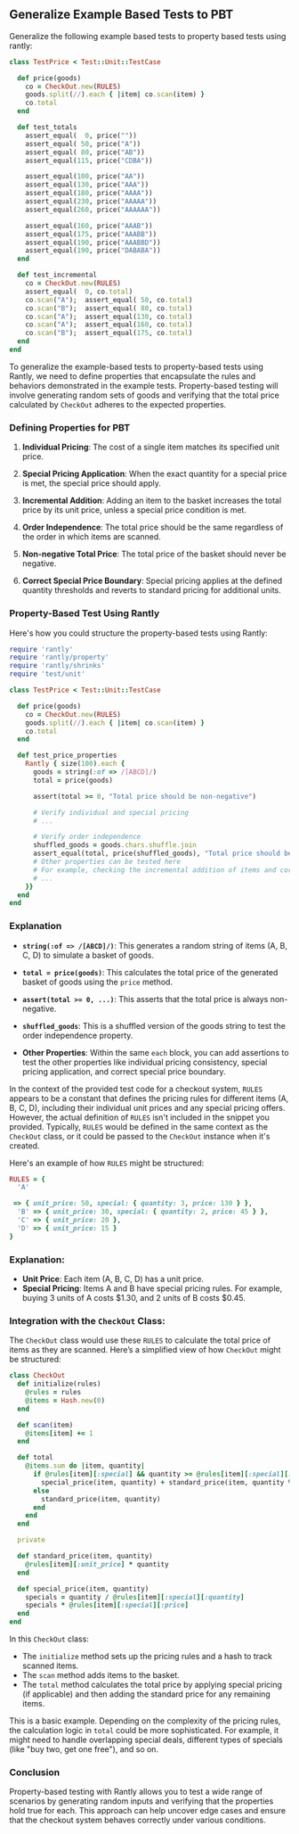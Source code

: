 ## Generalize Example Based Tests to PBT

Generalize the following example based tests to property based tests using rantly:

```ruby
class TestPrice < Test::Unit::TestCase

  def price(goods)
    co = CheckOut.new(RULES)
    goods.split(//).each { |item| co.scan(item) }
    co.total
  end

  def test_totals
    assert_equal(  0, price(""))
    assert_equal( 50, price("A"))
    assert_equal( 80, price("AB"))
    assert_equal(115, price("CDBA"))

    assert_equal(100, price("AA"))
    assert_equal(130, price("AAA"))
    assert_equal(180, price("AAAA"))
    assert_equal(230, price("AAAAA"))
    assert_equal(260, price("AAAAAA"))

    assert_equal(160, price("AAAB"))
    assert_equal(175, price("AAABB"))
    assert_equal(190, price("AAABBD"))
    assert_equal(190, price("DABABA"))
  end

  def test_incremental
    co = CheckOut.new(RULES)
    assert_equal(  0, co.total)
    co.scan("A");  assert_equal( 50, co.total)
    co.scan("B");  assert_equal( 80, co.total)
    co.scan("A");  assert_equal(130, co.total)
    co.scan("A");  assert_equal(160, co.total)
    co.scan("B");  assert_equal(175, co.total)
  end
end
```

To generalize the example-based tests to property-based tests using Rantly, we need to define properties that encapsulate the rules and behaviors demonstrated in the example tests. Property-based testing will involve generating random sets of goods and verifying that the total price calculated by `CheckOut` adheres to the expected properties.

### Defining Properties for PBT

1. **Individual Pricing**: The cost of a single item matches its specified unit price.

2. **Special Pricing Application**: When the exact quantity for a special price is met, the special price should apply.

3. **Incremental Addition**: Adding an item to the basket increases the total price by its unit price, unless a special price condition is met.

4. **Order Independence**: The total price should be the same regardless of the order in which items are scanned.

5. **Non-negative Total Price**: The total price of the basket should never be negative.

6. **Correct Special Price Boundary**: Special pricing applies at the defined quantity thresholds and reverts to standard pricing for additional units.

### Property-Based Test Using Rantly

Here's how you could structure the property-based tests using Rantly:

```ruby
require 'rantly'
require 'rantly/property'
require 'rantly/shrinks'
require 'test/unit'

class TestPrice < Test::Unit::TestCase

  def price(goods)
    co = CheckOut.new(RULES)
    goods.split(//).each { |item| co.scan(item) }
    co.total
  end

  def test_price_properties
    Rantly { size(100).each {
      goods = string(:of => /[ABCD]/)
      total = price(goods)

      assert(total >= 0, "Total price should be non-negative")

      # Verify individual and special pricing
      # ...

      # Verify order independence
      shuffled_goods = goods.chars.shuffle.join
      assert_equal(total, price(shuffled_goods), "Total price should be order-independent")
      # Other properties can be tested here
      # For example, checking the incremental addition of items and correct special price application
      # ...
    }}
  end
end
```

### Explanation

- **`string(:of => /[ABCD]/)`**: This generates a random string of items (A, B, C, D) to simulate a basket of goods.

- **`total = price(goods)`**: This calculates the total price of the generated basket of goods using the `price` method.

- **`assert(total >= 0, ...)`**: This asserts that the total price is always non-negative.

- **`shuffled_goods`**: This is a shuffled version of the goods string to test the order independence property.

- **Other Properties**: Within the same `each` block, you can add assertions to test the other properties like individual pricing consistency, special pricing application, and correct special price boundary.

In the context of the provided test code for a checkout system, `RULES` appears to be a constant that defines the pricing rules for different items (A, B, C, D), including their individual unit prices and any special pricing offers. However, the actual definition of `RULES` isn't included in the snippet you provided. Typically, `RULES` would be defined in the same context as the `CheckOut` class, or it could be passed to the `CheckOut` instance when it's created.

Here's an example of how `RULES` might be structured:

```ruby
RULES = {
  'A'

 => { unit_price: 50, special: { quantity: 3, price: 130 } },
  'B' => { unit_price: 30, special: { quantity: 2, price: 45 } },
  'C' => { unit_price: 20 },
  'D' => { unit_price: 15 }
}
```

### Explanation:

- **Unit Price**: Each item (A, B, C, D) has a unit price.
- **Special Pricing**: Items A and B have special pricing rules. For example, buying 3 units of A costs $1.30, and 2 units of B costs $0.45.

### Integration with the `CheckOut` Class:

The `CheckOut` class would use these `RULES` to calculate the total price of items as they are scanned. Here’s a simplified view of how `CheckOut` might be structured:

```ruby
class CheckOut
  def initialize(rules)
    @rules = rules
    @items = Hash.new(0)
  end

  def scan(item)
    @items[item] += 1
  end

  def total
    @items.sum do |item, quantity|
      if @rules[item][:special] && quantity >= @rules[item][:special][:quantity]
        special_price(item, quantity) + standard_price(item, quantity % @rules[item][:special][:quantity])
      else
        standard_price(item, quantity)
      end
    end
  end

  private

  def standard_price(item, quantity)
    @rules[item][:unit_price] * quantity
  end

  def special_price(item, quantity)
    specials = quantity / @rules[item][:special][:quantity]
    specials * @rules[item][:special][:price]
  end
end
```

In this `CheckOut` class:

- The `initialize` method sets up the pricing rules and a hash to track scanned items.
- The `scan` method adds items to the basket.
- The `total` method calculates the total price by applying special pricing (if applicable) and then adding the standard price for any remaining items.

This is a basic example. Depending on the complexity of the pricing rules, the calculation logic in `total` could be more sophisticated. For example, it might need to handle overlapping special deals, different types of specials (like "buy two, get one free"), and so on.

### Conclusion

Property-based testing with Rantly allows you to test a wide range of scenarios by generating random inputs and verifying that the properties hold true for each. This approach can help uncover edge cases and ensure that the checkout system behaves correctly under various conditions.
